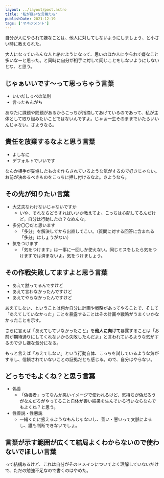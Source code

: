 ```yaml
---
layout: ../layout/post.astro
title: '私が嫌いな言葉たち'
publishDate: 2021-12-19
tags: ['マネジメント']
---
```


自分が人にやられて嫌なことは、他人に対してしないようにしましょう、と小さい時に教えられた。

大人になっていろんな人と絡むようになって、思いのほか人にやられて嫌なこと多いなーと思った。と同時に自分が相手に対して同じことをしないようにしないとな、と思う。

## じゃぁいいです〜って思っちゃう言葉

* いいだしっぺの法則
* 言ったもんがち

あなたに課題や問題があるからこっちが指摘してあげているのであって、私が主体として取り組みたいことではないんですよ。じゃぁ一生そのままでいたらいいんじゃない。さようなら。

## 責任を放棄するなよと思う言葉

* よしなに
* デフォルトでいいです

なんか相手が妥協したものを作らされているような気がするので好きじゃない。お前が決めるべきものをこっちに押し付けるなよ。さようなら。

## その先が知りたい言葉

* 大丈夫なわけないじゃないですか
  * いや、それならどうすればいいか教えてよ。こっちは心配してるんだけど。自分は行動したの？なめんな。
* 多分〇〇だと思います
  * 「多分」を解決してから出直してこい。（質問に対する回答に含まれる「多分」はしょうがない）
* 気をつけます
  * 「気をつけます」は一事に一回しか使えない。同じミスをしたら気をつけますでは済まないよ。気をつけましょう。

## その作戦失敗してますよと思う言葉

* あえて黙ってるんですけど
* あえて言わなかったんですけど
* あえてやらなかったんですけど

あえてしない、ということは何か自分に計画や戦略があってやることで、そして「あえてしていなかった」ことを暴露することはその計画や戦略がうまくいかなかったことを示す。

さらに言えば「あえてしていなかったこと」を**他人に向けて**暴露することは「お前が期待通りにしてくれないから失敗したんだよ」と言われているような気がするので少し嫌な気分になる。

もっと言えば「あえてしない」という行動自体、こっちを試しているような気がするし、信頼されていないことの証拠だとも感じる。ので、自分はやらない。

## どっちでもよくね？と思う言葉

* 偽善
  * 「偽善者」ってなんか悪いイメージで使われるけど、気持ちが偽だろうがなんだろがやってること自体が善い結果を生んでいる行いならなんでもよくね？と思う。
* 性善説・性悪説
  * 一緒くたに扱えるようなもんじゃないし、善い・悪いって文脈によるし、誰も判断できないでしょ。

## 言葉が示す範囲が広くて結局よくわからないので使わないでほしい言葉

って結構あるけど、これは自分がそのドメインについてよく理解していないだけで、ただの勉強不足なので書くのはやめた。
